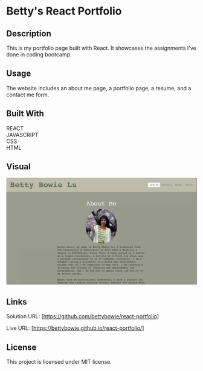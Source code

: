 # Betty's React Portfolio

## Description

This is my portfolio page built with React. It showcases the assignments I've done in coding bootcamp. 

## Usage

The website includes an about me page, a portfolio page, a resume, and a contact me form.

## Built With

REACT\
JAVASCRIPT\
CSS\
HTML

## Visual

![Demo](./src/Assets/images/Bettybowie's%20React%20Portfolio.gif)

## Links

Solution URL: [https://github.com/bettybowie/react-portfolio]  

Live URL: [https://bettybowie.github.io/react-portfolio/]

## License

This project is licensed under MIT license.